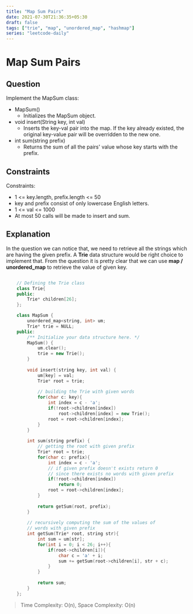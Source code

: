 ```yaml
---
title: "Map Sum Pairs"
date: 2021-07-30T21:36:35+05:30
draft: false
tags: ["trie", "map", "unordered_map", "hashmap"]
series: "leetcode-daily"
---
```


# Map Sum Pairs

## Question

Implement the MapSum class:

* MapSum() 
	* Initializes the MapSum object.
* void insert(String key, int val) 
	* Inserts the key-val pair into the map. If the key already existed, the original key-value pair will be overridden to the new one.
* int sum(string prefix) 
	* Returns the sum of all the pairs' value whose key starts with the prefix.


## Constraints

Constraints:

* 1 <= key.length, prefix.length <= 50
* key and prefix consist of only lowercase English letters.
* 1 <= val <= 1000
* At most 50 calls will be made to insert and sum.


## Explanation 

In the question we can notice that, we need to retrieve all the strings which are having the given prefix. A __Trie__ data structure would be right choice to implement that. From the question it is pretty clear that we can use __map / unordered_map__ to retrieve the value of given key.

```cpp

	// Defining the Trie class
	class Trie{
	public:
		Trie* children[26];
	};

	class MapSum {
		unordered_map<string, int> um;
		Trie* trie = NULL;
	public:
		/** Initialize your data structure here. */
		MapSum() {
			um.clear();
			trie = new Trie();
		}
		
		void insert(string key, int val) {
			um[key] = val;
			Trie* root = trie;
			
			// building the Trie with given words
			for(char c: key){
				int index = c - 'a';
				if(!root->children[index])
					root->children[index] = new Trie();
				root = root->children[index];
			}
		}
		
		int sum(string prefix) {
			// getting the root with given prefix
			Trie* root = trie;
			for(char c: prefix){
				int index = c - 'a';
				// if given prefix doesn't exists return 0
				// since there exists no words with given prefix
				if(!root->children[index])
					return 0;
				root = root->children[index];
			}
			
			return getSum(root, prefix);
		}
		
		// recursively computing the sum of the values of 
		// words with given prefix
		int getSum(Trie* root, string str){
			int sum = um[str];
			for(int i = 0; i < 26; i++){
				if(root->children[i]){
					char c = 'a' + i;
					sum += getSum(root->children[i], str + c);
				}
			}
			
			return sum;
		}
	};

```

> Time Complexity: O(n), Space Complexity: O(n) 
